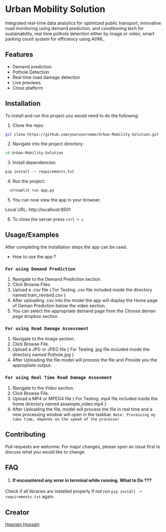 
# Urban Mobility Solution

Integrated real-time data analytics for
optimized public transport, innovative road
monitoring using demand prediction, and conditioning tech for
sustainability, real time pothole detection either by image or video, smart parking count system for
efficiency using AI/ML.



## Features

- Demand prediction
- Pothole Detection 
- Real time road damage detection
- Live previews
- Cross platform


## Installation
To install and run this project you would need to do the following:

1. Clone the repo: 
```bash
git clone https://github.com/yourusername/Urban-Mobility-Solution.git
```
2. Navigate into the project directory: 
```bash
cd Urban-Mobility-Solution
```
3. Install dependencies: 
```bash 
pip install -r requirements.txt

```
4. Run the project: 
```bash
  streamlit run app.py
```
    
5. You can now view the app in your browser.

  Local URL: http://localhost:8501 

6. To close the server press `ctrl + c`

## Usage/Examples

After completing the Installation steps the app can be used.

- How to use the app ?
### `For using Demand Prediction`
1. Navigate to the Demand Prediction section.
2. Click Browse Files
3. Upload a .csv file { For Testing .csv file included inside the directory named train_revised.csv }
4. After uploading .csv into the model the app will display the Home page of Deman Prediction below the video section.
5. You can select the appropriate demand page from the Choose deman page dropbox section.

### `For using Road Damage Assessment`
1. Navigate to the Image section.
2. Click Browse File.
3. Upload a JPG or JPEG file { For Testing .jpg file included inside the directory named Pothole.jpg }
4. After Uploading the file model will process the file and Provide you the approptiate output.

### `For using Real Time Road Damage Assesment`
1. Navigate to the Video section.
2. Click Browse File.
3. Upload a MP4 or MPEG4 file { For Testing .mp4 file included inside the home directory named assample_video.mp4 }
4. After Uploading the file, model will process the file in real time and a new processing window will open in the taskbar.
` Note: Processing my take time, depends on the speed of the processor `

## Contributing
Pull requests are welcome. For major changes, please open an issue first to discuss what you would like to change.
## FAQ

1.  #### If encountered any error in terminal while running. What to Do ???

Check if all libraries are installed properly if not run `pip install -r requirements.txt` again.


## Creator

[Hasnain Hussain](https://github.com/hasnain-hussain)
